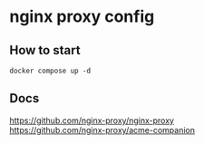 # nginx proxy config

## How to start

```
docker compose up -d
```

## Docs

https://github.com/nginx-proxy/nginx-proxy \
https://github.com/nginx-proxy/acme-companion

